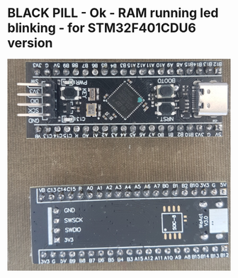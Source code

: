 # BLACK PILL - Ok - RAM running led blinking - for STM32F401CDU6 version

![Screenshot](/BLACK_PILL.JPG)

